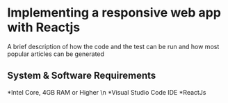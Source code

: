 # Implementing  a responsive web app with Reactjs

A brief description of how the code and the test can be run and how most popular articles can be generated

## System & Software Requirements
*Intel Core, 4GB RAM or Higher
\n
*Visual Studio Code IDE 
*ReactJs
